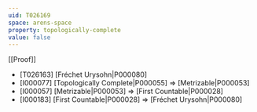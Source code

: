 ```yaml
---
uid: T026169
space: arens-space
property: topologically-complete
value: false
---
```

[[Proof]]

* [T026163] [Fréchet Urysohn|P000080]
* [I000077] [Topologically Complete|P000055] => [Metrizable|P000053]
* [I000057] [Metrizable|P000053] => [First Countable|P000028]
* [I000183] [First Countable|P000028] => [Fréchet Urysohn|P000080]

